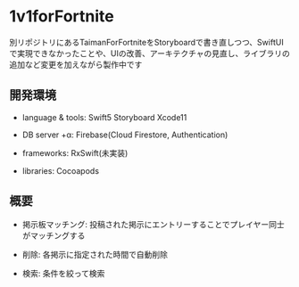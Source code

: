 # 1v1forFortnite
別リポジトリにあるTaimanForFortniteをStoryboardで書き直しつつ、SwiftUIで実現できなかったことや、UIの改善、アーキテクチャの見直し、ライブラリの追加など変更を加えながら製作中です
## 開発環境
- language & tools:
Swift5 Storyboard
Xcode11

- DB server +α:
Firebase(Cloud Firestore, Authentication)

- frameworks:
RxSwift(未実装)

- libraries:
Cocoapods

## 概要
- 掲示板マッチング:
投稿された掲示にエントリーすることでプレイヤー同士がマッチングする

- 削除:
各掲示に指定された時間で自動削除

- 検索:
条件を絞って検索
